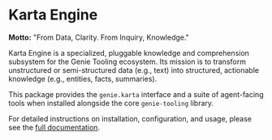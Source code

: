 # Karta Engine

**Motto:** "From Data, Clarity. From Inquiry, Knowledge."

Karta Engine is a specialized, pluggable knowledge and comprehension subsystem for the Genie Tooling ecosystem. Its mission is to transform unstructured or semi-structured data (e.g., text) into structured, actionable knowledge (e.g., entities, facts, summaries).

This package provides the `genie.karta` interface and a suite of agent-facing tools when installed alongside the core `genie-tooling` library.

For detailed instructions on installation, configuration, and usage, please see the [full documentation](docs/using_karta_engine.md).
